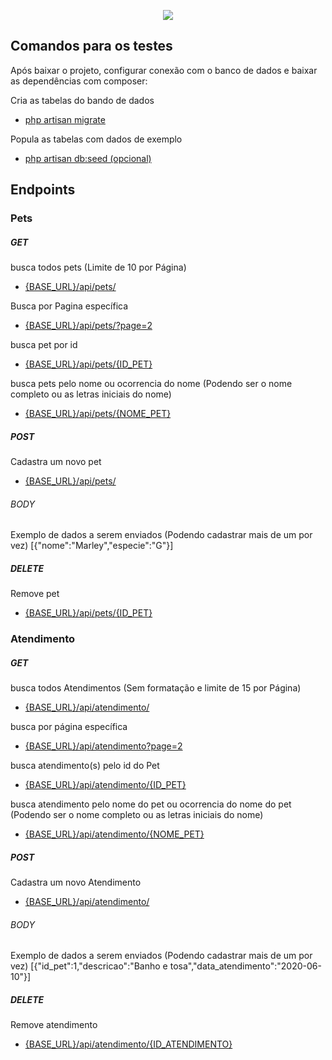 <p align="center"><img src="https://laravel.com/assets/img/components/logo-laravel.svg"></p>

## Comandos para os testes
Após baixar o projeto, configurar conexão com o banco de dados e baixar as dependências com composer:

Cria as tabelas do bando de dados
- [php artisan migrate]()

Popula as tabelas com dados de exemplo
- [php artisan db:seed (opcional)]()



## Endpoints

### Pets

##### GET
busca todos pets (Limite de 10 por Página)
- [{BASE_URL}/api/pets/]()

Busca por Pagina específica
- [{BASE_URL}/api/pets/?page=2]()

busca pet por id
- [{BASE_URL}/api/pets/{ID_PET}]()

busca pets pelo nome ou ocorrencia do nome (Podendo ser o nome completo ou as letras iniciais do nome)
- [{BASE_URL}/api/pets/{NOME_PET}]()

##### POST
Cadastra um novo pet
- [{BASE_URL}/api/pets/]()

###### BODY
Exemplo de dados a serem enviados (Podendo cadastrar mais de um por vez)
[{"nome":"Marley","especie":"G"}]

##### DELETE
Remove pet
- [{BASE_URL}/api/pets/{ID_PET}]()

### Atendimento

##### GET
busca todos Atendimentos (Sem formatação e limite de 15 por Página)
- [{BASE_URL}/api/atendimento/]()

busca por página específica
- [{BASE_URL}/api/atendimento?page=2]()

busca atendimento(s) pelo id do Pet
- [{BASE_URL}/api/atendimento/{ID_PET}]()

busca atendimento pelo nome do pet ou ocorrencia do nome do pet (Podendo ser o nome completo ou as letras iniciais do nome)
- [{BASE_URL}/api/atendimento/{NOME_PET}]()

##### POST
Cadastra um novo Atendimento
- [{BASE_URL}/api/atendimento/]()

###### BODY
Exemplo de dados a serem enviados (Podendo cadastrar mais de um por vez)
[{"id_pet":1,"descricao":"Banho e tosa","data_atendimento":"2020-06-10"}]

##### DELETE
Remove atendimento
- [{BASE_URL}/api/atendimento/{ID_ATENDIMENTO}]()